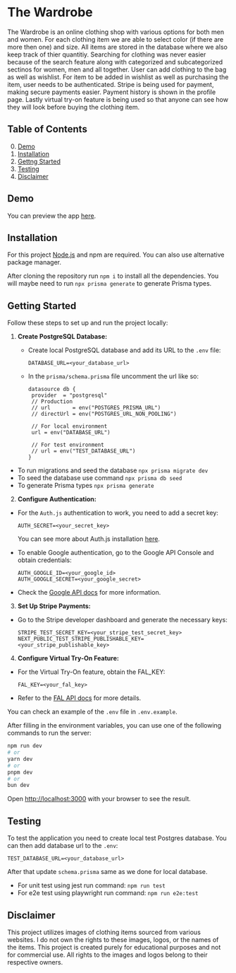 # The Wardrobe

The Wardrobe is an online clothing shop with various options for both men and women. For each clothing
item we are able to select color (if there are more then one) and size. All items are stored in the database
where we also keep track of thier quantitiy. Searching for clothing was never easier because of the search
feature along with categorized and subcategorized sectinos for women, men and all together. User can add
clothing to the bag as well as wishlist. For item to be added in wishlist as well as purchasing the item,
user needs to be authenticated. Stripe is being used for payment, making secure payments easier. Payment
history is shown in the profile page. Lastly virtual try-on feature is being used so that anyone can see
how they will look before buying the clothing item.

## Table of Contents

0. [Demo](#demo)
1. [Installation](#installation)
2. [Gettng Started](#getting-started)
3. [Testing](#testing)
4. [Disclaimer](#disclaimer)

## Demo

You can preview the app [here](https://the-wardrobe.vercel.app/).

## Installation

For this project [Node.js](https://nodejs.org/) and npm are required. You can also use alternative package manager.

After cloning the repository run `npm i` to install all the dependencies. You will maybe need to run `npx prisma generate` to generate Prisma types.

## Getting Started

Follow these steps to set up and run the project locally:

1. **Create PostgreSQL Database:**

   - Create local PostgreSQL database and add its URL to the `.env` file:

     ```env
     DATABASE_URL=<your_database_url>
     ```

   - In the `prisma/schema.prisma` file uncomment the url like so:

     ```prisma
     datasource db {
      provider  = "postgresql"
      // Production
      // url       = env("POSTGRES_PRISMA_URL")
      // directUrl = env("POSTGRES_URL_NON_POOLING")

      // For local environment
      url = env("DATABASE_URL")

      // For test environment
      // url = env("TEST_DATABASE_URL")
     }
     ```

- To run migrations and seed the database `npx prisma migrate dev`
- To seed the database use command `npx prisma db seed`
- To generate Prisma types `npx prisma generate`

2. **Configure Authentication:**

- For the `Auth.js` authentication to work, you need to add a secret key:

  ```env
  AUTH_SECRET=<your_secret_key>
  ```

  You can see more about Auth.js installation [here](https://authjs.dev/getting-started/installation).

- To enable Google authentication, go to the Google API Console and obtain credentials:
  ```env
  AUTH_GOOGLE_ID=<your_google_id>
  AUTH_GOOGLE_SECRET=<your_google_secret>
  ```
- Check the [Google API docs](https://developers.google.com/identity/protocols/oauth2) for more information.

3. **Set Up Stripe Payments:**

- Go to the Stripe developer dashboard and generate the necessary keys:
  ```env
  STRIPE_TEST_SECRET_KEY=<your_stripe_test_secret_key>
  NEXT_PUBLIC_TEST_STRIPE_PUBLISHABLE_KEY=<your_stripe_publishable_key>
  ```

4. **Configure Virtual Try-On Feature:**

- For the Virtual Try-On feature, obtain the FAL_KEY:
  ```env
  FAL_KEY=<your_fal_key>
  ```
- Refer to the [FAL API docs](https://fal.ai/models/fal-ai/idm-vton/api) for more details.

You can check an example of the `.env` file in `.env.example`.

After filling in the environment variables, you can use one of the following commands to run the server:

```bash
npm run dev
# or
yarn dev
# or
pnpm dev
# or
bun dev
```

Open [http://localhost:3000](http://localhost:3000) with your browser to see the result.

## Testing

To test the application you need to create local test Postgres database. You can then add database url to the `.env`:

```env
TEST_DATABASE_URL=<your_database_url>
```

After that update `schema.prisma` same as we done for local database.

- For unit test using jest run command: `npm run test`
- For e2e test using playwright run command: `npm run e2e:test`

## Disclaimer

This project utilizes images of clothing items sourced from various websites. I do not own the rights to these images, logos, or the names of the items. This project is created purely for educational purposes and not for commercial use. All rights to the images and logos belong to their respective owners.
